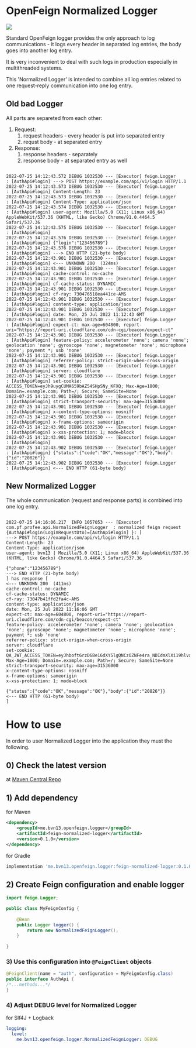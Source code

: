# OpenFeign Normalized Logger

![](https://img.shields.io/maven-central/v/me.bvn13.openfeign.logger/feign-normalized-logger)

Standard OpenFeign logger provides the only approach to log communications - 
it logs every header in separated log entries, the body goes into another log entry.

It is very inconvenient to deal with such logs in production especially in multithreaded systems.

This 'Normalized Logger' is intended to combine all log entries related to one request-reply 
communication into one log entry.

## Old bad Logger

All parts are separeted from each other:
1) Request:
   1) request headers - every header is put into separated entry
   2) requst body - at separated entry
2) Response:
   1) response headers - separately
   2) response body - at separated entry as well

```

2022-07-25 14:12:43.572 DEBUG 1032530 --- [Executor] feign.Logger                             : [AuthApi#login] ---> POST https://example.com/api/v1/login HTTP/1.1
2022-07-25 14:12:43.573 DEBUG 1032530 --- [Executor] feign.Logger                             : [AuthApi#login] Content-Length: 23
2022-07-25 14:12:43.573 DEBUG 1032530 --- [Executor] feign.Logger                             : [AuthApi#login] Content-Type: application/json
2022-07-25 14:12:43.574 DEBUG 1032530 --- [Executor] feign.Logger                             : [AuthApi#login] user-agent: Mozilla/5.0 (X11; Linux x86_64) AppleWebKit/537.36 (KHTML, like Gecko) Chrome/91.0.4464.5 Safari/537.36
2022-07-25 14:12:43.575 DEBUG 1032530 --- [Executor] feign.Logger                             : [AuthApi#login] 
2022-07-25 14:12:43.576 DEBUG 1032530 --- [Executor] feign.Logger                             : [AuthApi#login] {"login":"123456789"}
2022-07-25 14:12:43.576 DEBUG 1032530 --- [Executor] feign.Logger                             : [AuthApi#login] ---> END HTTP (21-byte body)
2022-07-25 14:12:43.901 DEBUG 1032530 --- [Executor] feign.Logger                             : [AuthApi#login] <--- UNKNOWN 200  (324ms)
2022-07-25 14:12:43.901 DEBUG 1032530 --- [Executor] feign.Logger                             : [AuthApi#login] cache-control: no-cache
2022-07-25 14:12:43.901 DEBUG 1032530 --- [Executor] feign.Logger                             : [AuthApi#login] cf-cache-status: DYNAMIC
2022-07-25 14:12:43.901 DEBUG 1032530 --- [Executor] feign.Logger                             : [AuthApi#login] cf-ray: 730476518ea441ce-AMS
2022-07-25 14:12:43.901 DEBUG 1032530 --- [Executor] feign.Logger                             : [AuthApi#login] content-type: application/json
2022-07-25 14:12:43.901 DEBUG 1032530 --- [Executor] feign.Logger                             : [AuthApi#login] date: Mon, 25 Jul 2022 11:12:43 GMT
2022-07-25 14:12:43.901 DEBUG 1032530 --- [Executor] feign.Logger                             : [AuthApi#login] expect-ct: max-age=604800, report-uri="https://report-uri.cloudflare.com/cdn-cgi/beacon/expect-ct"
2022-07-25 14:12:43.901 DEBUG 1032530 --- [Executor] feign.Logger                             : [AuthApi#login] feature-policy: accelerometer 'none'; camera 'none'; geolocation 'none'; gyroscope 'none'; magnetometer 'none'; microphone 'none'; payment *; usb 'none'
2022-07-25 14:12:43.901 DEBUG 1032530 --- [Executor] feign.Logger                             : [AuthApi#login] referrer-policy: strict-origin-when-cross-origin
2022-07-25 14:12:43.901 DEBUG 1032530 --- [Executor] feign.Logger                             : [AuthApi#login] server: cloudflare
2022-07-25 14:12:43.901 DEBUG 1032530 --- [Executor] feign.Logger                             : [AuthApi#login] set-cookie: ACCESS_TOKEN=eyJh9uygCUMA659bAZ54SHpSNy_KFXQ; Max-Age=1800; Domain=.example.com; Path=/; Secure; SameSite=None
2022-07-25 14:12:43.901 DEBUG 1032530 --- [Executor] feign.Logger                             : [AuthApi#login] strict-transport-security: max-age=31536000
2022-07-25 14:12:43.901 DEBUG 1032530 --- [Executor] feign.Logger                             : [AuthApi#login] x-content-type-options: nosniff
2022-07-25 14:12:43.901 DEBUG 1032530 --- [Executor] feign.Logger                             : [AuthApi#login] x-frame-options: sameorigin
2022-07-25 14:12:43.901 DEBUG 1032530 --- [Executor] feign.Logger                             : [AuthApi#login] x-xss-protection: 1; mode=block
2022-07-25 14:12:43.901 DEBUG 1032530 --- [Executor] feign.Logger                             : [AuthApi#login] 
2022-07-25 14:12:43.902 DEBUG 1032530 --- [Executor] feign.Logger                             : [AuthApi#login] {"status":{"code":"OK","message":"OK"},"body":{"id":"20826"}}
2022-07-25 14:12:43.902 DEBUG 1032530 --- [Executor] feign.Logger                             : [AuthApi#login] <--- END HTTP (61-byte body)

```

## New Normalized Logger

The whole communication (request and response parts) is combined into one log entry.

```

2022-07-25 14:16:06.217  INFO 1057053 --- [Executor] com.pf.profee.api.NormalizedFeignLogger  : normalized feign request {AuthApi#login(LoginRequestDto)=[AuthApi#login] }: [
---> POST https://example.com/api/v1/login HTTP/1.1
Content-Length: 23
Content-Type: application/json
user-agent: bvn13 | Mozilla/5.0 (X11; Linux x86_64) AppleWebKit/537.36 (KHTML, like Gecko) Chrome/91.0.4464.5 Safari/537.36

{"phone":"123456789"}
---> END HTTP (21-byte body)
] has response [
<--- UNKNOWN 200  (411ms)
cache-control: no-cache
cf-cache-status: DYNAMIC
cf-ray: 73047b41ffd2fa4c-AMS
content-type: application/json
date: Mon, 25 Jul 2022 11:16:06 GMT
expect-ct: max-age=604800, report-uri="https://report-uri.cloudflare.com/cdn-cgi/beacon/expect-ct"
feature-policy: accelerometer 'none'; camera 'none'; geolocation 'none'; gyroscope 'none'; magnetometer 'none'; microphone 'none'; payment *; usb 'none'
referrer-policy: strict-origin-when-cross-origin
server: cloudflare
set-cookie: QA_JWT_ACCESS_TOKEN=eyJhboft6rzD6Be16dXY5lgQNCzOZNFe4ra_NDIdmXlXi19hlvaQ; Max-Age=1800; Domain=.example.com; Path=/; Secure; SameSite=None
strict-transport-security: max-age=31536000
x-content-type-options: nosniff
x-frame-options: sameorigin
x-xss-protection: 1; mode=block

{"status":{"code":"OK","message":"OK"},"body":{"id":"20826"}}
<--- END HTTP (61-byte body)
]

```

# How to use

In order to user Normalized Logger into the application they must the following.

## 0) Check the latest version

at [Maven Central Repo](https://repo1.maven.org/maven2/me/bvn13/openfeign/logger)

## 1) Add dependency

for Maven

```xml
<dependency>
    <groupId>me.bvn13.openfeign.logger</groupId>
    <artifactId>feign-normalized-logger</artifactId>
    <version>0.1.0</version>
</dependency>
```

for Gradle

```groovy
implementation 'me.bvn13.openfeign.logger:feign-normalized-logger:0.1.0'
```

## 2) Create Feign configuration and enable logger

```java
import feign.Logger;

public class MyFeignConfig {
    
    @Bean
    public Logger logger() {
        return new NormalizedFeignLogger();
    }
    
}
```

### 3) Use this configuration into `@FeignClient` objects

```java
@FeignClient(name = "auth", configuration = MyFeignConfig.class)
public interface AuthApi {
/*...methods...*/
}
```

### 4) Adjust DEBUG level for Normalized Logger

for Slf4J + Logback

```yaml
logging:
  level:
    me.bvn13.openfeign.logger.NormalizedFeignLogger: DEBUG
```